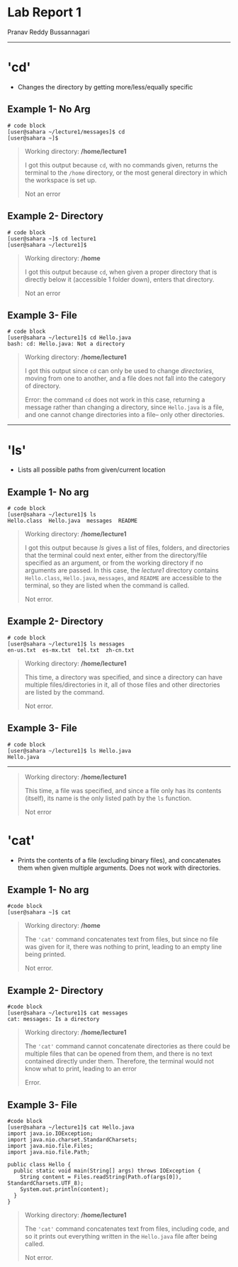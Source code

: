 # **Lab Report 1**

Pranav Reddy Bussannagari
***

# 'cd'

* Changes the directory by getting more/less/equally specific

## Example 1- No Arg

```
# code block
[user@sahara ~/lecture1/messages]$ cd
[user@sahara ~]$ 
```
> Working directory: **/home/lecture1**
> 
> I got this output because `cd`, with no commands given, returns the terminal to the `/home` directory, or the most general directory in which the workspace is set up.
> 
> Not an error


## Example 2- Directory

```
# code block
[user@sahara ~]$ cd lecture1
[user@sahara ~/lecture1]$ 
```
> Working directory: **/home**
> 
> I got this output because `cd`, when given a proper directory that is directly below it (accessible 1 folder down), enters that directory.
> 
> Not an error


## Example 3- File

```
# code block
[user@sahara ~/lecture1]$ cd Hello.java
bash: cd: Hello.java: Not a directory
```
> Working directory: **/home/lecture1**
> 
> I got this output since `cd` can only be used to change *directories*, moving from one to another, and a file does not fall into the category of directory.
> 
> Error: the command `cd` does not work in this case, returning a message rather than changing a directory, since `Hello.java` is a file, and one cannot change directories into a file– only other directories.

***


# 'ls'

* Lists all possible paths from given/current location

## Example 1- No arg

```
# code block
[user@sahara ~/lecture1]$ ls
Hello.class  Hello.java  messages  README
```
> Working directory: **/home/lecture1**
>
> I got this output because *ls* gives a list of files, folders, and directories that the terminal could next enter, either from the directory/file specified as an argument, or from the working directory if no arguments are passed. In this case, the *lecture1* directory contains `Hello.class`,  `Hello.java`,  `messages`,  and `README` are accessible to the terminal, so they are listed when the command is called.
>
> Not error.


## Example 2- Directory

```
# code block
[user@sahara ~/lecture1]$ ls messages
en-us.txt  es-mx.txt  tel.txt  zh-cn.txt
```
> Working directory: **/home/lecture1**
>
> This time, a directory was specified, and since a directory can have multiple files/directories in it, all of those files and other directories are listed by the command.
>
> Not error.


## Example 3- File

```
# code block
[user@sahara ~/lecture1]$ ls Hello.java 
Hello.java
```

***
> Working directory: **/home/lecture1**
>
> This time, a file was specified, and since a file only has its contents (itself), its name is the only listed path by the `ls` function.
>
> Not error


# 'cat'

* Prints the contents of a file (excluding binary files), and concatenates them when given multiple arguments. Does not work with directories.

## Example 1- No arg

```
#code block
[user@sahara ~]$ cat 

```
> Working directory: **/home**
>
> The `'cat'` command concatenates text from files, but since no file was given for it, there was nothing to print, leading to an empty line being printed.
>
> Not error.


## Example 2- Directory

```
#code block
[user@sahara ~/lecture1]$ cat messages
cat: messages: Is a directory
```
> Working directory: **/home/lecture1**
>
> The `'cat'` command cannot concatenate directories as there could be multiple files that can be opened from them, and there is no text contained directly under them. Therefore, the terminal would not know what to print, leading to an error
>
> Error.


## Example 3- File

```
#code block
[user@sahara ~/lecture1]$ cat Hello.java
import java.io.IOException;
import java.nio.charset.StandardCharsets;
import java.nio.file.Files;
import java.nio.file.Path;

public class Hello {
  public static void main(String[] args) throws IOException {
    String content = Files.readString(Path.of(args[0]), StandardCharsets.UTF_8);    
    System.out.println(content);
  }
}
```
> Working directory: **/home/lecture1**
>
> The `'cat'` command concatenates text from files, including code, and so it prints out everything written in the `Hello.java` file after being called.
>
> Not error.
